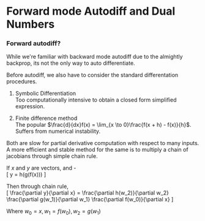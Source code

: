 # Forward mode Autodiff and Dual Numbers

### Forward autodiff?

While we're familiar with backward mode autodiff due to the almightly backprop, its not the only
way to auto differentiate.

Before autodiff, we also have to consider the standard differentation procedures.

1. Symbolic Differentiation  
Too computationally intensive to obtain a closed form simplified expression.

2. Finite difference method  
The popular $\frac{d}{dx}f(x) = \lim_{x \to 0}\frac{f(x + h) - f(x)}{h}$.
Suffers from numerical instability.

Both are slow for partial derivative computation with respect to many inputs. A more efficient and
stable method for the same is to multiply a chain of jacobians through simple chain rule.

If $x$ and $y$ are vectors, and -  
\[ y = h(g(f(x))) \]

Then through chain rule,  
\[ \frac{\partial y}{\partial x} = \frac{\partial h(w_2)}{\partial w_2} \frac{\partial
g(w_1)}{\partial w_1} \frac{\partial f(w_0)}{\partial x} \]

Where $w_0 = x, w_1 = f(w_0), w_2 = g(w_1)$

